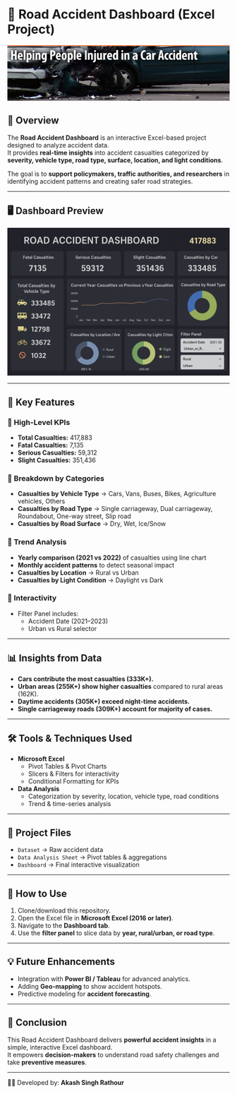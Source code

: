 # 🚦 Road Accident Dashboard (Excel Project)

![Accident Banner](page-title-car-accident.jpg)

## 📌 Overview
The **Road Accident Dashboard** is an interactive Excel-based project designed to analyze accident data.  
It provides **real-time insights** into accident casualties categorized by **severity, vehicle type, road type, surface, location, and light conditions**.  

The goal is to **support policymakers, traffic authorities, and researchers** in identifying accident patterns and creating safer road strategies.

---

## 🖥️ Dashboard Preview

![Road Accident Dashboard](Road%20Accident%20Data%20Dashboard.png)

---

## 🎯 Key Features

### 🔹 High-Level KPIs
- **Total Casualties:** 417,883  
- **Fatal Casualties:** 7,135  
- **Serious Casualties:** 59,312  
- **Slight Casualties:** 351,436  

### 🔹 Breakdown by Categories
- **Casualties by Vehicle Type** → Cars, Vans, Buses, Bikes, Agriculture vehicles, Others  
- **Casualties by Road Type** → Single carriageway, Dual carriageway, Roundabout, One-way street, Slip road  
- **Casualties by Road Surface** → Dry, Wet, Ice/Snow  

### 🔹 Trend Analysis
- **Yearly comparison (2021 vs 2022)** of casualties using line chart  
- **Monthly accident patterns** to detect seasonal impact  
- **Casualties by Location** → Rural vs Urban  
- **Casualties by Light Condition** → Daylight vs Dark  

### 🔹 Interactivity
- Filter Panel includes:
  - Accident Date (2021–2023)  
  - Urban vs Rural selector  

---

## 📊 Insights from Data
- **Cars contribute the most casualties (333K+).**  
- **Urban areas (255K+) show higher casualties** compared to rural areas (162K).  
- **Daytime accidents (305K+) exceed night-time accidents.**  
- **Single carriageway roads (309K+) account for majority of cases.**  

---

## 🛠 Tools & Techniques Used
- **Microsoft Excel**
  - Pivot Tables & Pivot Charts  
  - Slicers & Filters for interactivity  
  - Conditional Formatting for KPIs  
- **Data Analysis**
  - Categorization by severity, location, vehicle type, road conditions  
  - Trend & time-series analysis  

---

## 📂 Project Files
- `Dataset` → Raw accident data  
- `Data Analysis Sheet` → Pivot tables & aggregations  
- `Dashboard` → Final interactive visualization  

---

## 🚀 How to Use
1. Clone/download this repository.  
2. Open the Excel file in **Microsoft Excel (2016 or later)**.  
3. Navigate to the **Dashboard tab**.  
4. Use the **filter panel** to slice data by **year, rural/urban, or road type**.  

---

## 💡 Future Enhancements
- Integration with **Power BI / Tableau** for advanced analytics.  
- Adding **Geo-mapping** to show accident hotspots.  
- Predictive modeling for **accident forecasting**.  

---

## 📌 Conclusion
This Road Accident Dashboard delivers **powerful accident insights** in a simple, interactive Excel dashboard.  
It empowers **decision-makers** to understand road safety challenges and take **preventive measures**.

---
👨‍💻 Developed by: **Akash Singh Rathour**

